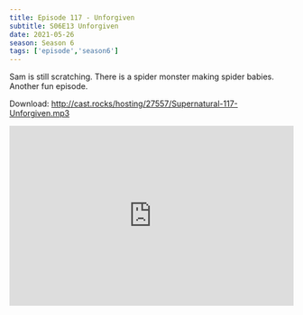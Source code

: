 ```yaml
---
title: Episode 117 - Unforgiven
subtitle: S06E13 Unforgiven
date: 2021-05-26
season: Season 6
tags: ['episode','season6']
---
```


Sam is still scratching. There is a spider monster making spider babies. Another fun episode.

Download: <a href="http://cast.rocks/hosting/27557/Supernatural-117-Unforgiven.mp3" Alt="Episode 117 - Unforgiven">http://cast.rocks/hosting/27557/Supernatural-117-Unforgiven.mp3</a>

<iframe src="https://cast.rocks/player/27557/Supernatural-117-Unforgiven.mp3?episodeTitle=Episode%20117%20-%20Unforgiven&podcastTitle=Couple%20of%20Idjits&episodeDate=May%2026th%2C%202021&imageURL=https%3A%2F%2Fcast.rocks%2Fhosting%2F27557%2Ffeeds%2FCAURZ.jpg" style="border: none; min-height: 265px; max-height: 320px; max-width: 558px; min-width: 270px; width: 100%; height: 100%;" scrollbars="no"></iframe>
